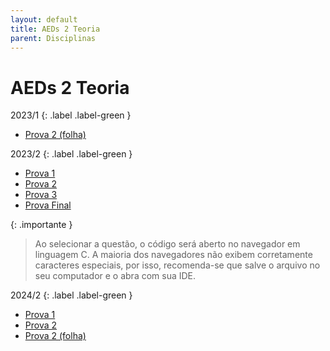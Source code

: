 ```yaml
---
layout: default
title: AEDs 2 Teoria
parent: Disciplinas
---
```


# AEDs 2 Teoria

2023/1
{: .label .label-green }

- [Prova 2 (folha)](2023/1/prova2.pdf)

2023/2
{: .label .label-green }

- [Prova 1](2023/2/prova1)
- [Prova 2](2023/2/prova2)
- [Prova 3](2023/2/prova3)
- [Prova Final](2023/2/provafinal)

{: .importante }

> Ao selecionar a questão, o código será aberto no navegador em linguagem C. A maioria dos navegadores não exibem corretamente caracteres especiais, por isso, recomenda-se que salve o arquivo no seu computador e o abra com sua IDE.

2024/2
{: .label .label-green }

- [Prova 1](2024/2/prova1)
- [Prova 2](2024/2/prova2)
- [Prova 2 (folha)](2024/2/prova2folha.pdf)
